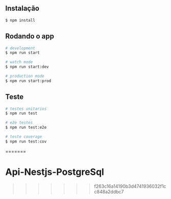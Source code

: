 

## Instalação


```bash
$ npm install
```

## Rodando o app

```bash
# development
$ npm run start

# watch mode
$ npm run start:dev

# production mode
$ npm run start:prod
```
## Teste

```bash
# testes unitarios
$ npm run test

# e2e testes
$ npm run test:e2e

# teste coverage
$ npm run test:cov
```


=======
# Api-Nestjs-PostgreSql
>>>>>>> f263c16a14190b3d4741936032f1cc848a2ddbc7
